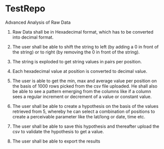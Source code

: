 # TestRepo

Advanced Analysis of Raw Data

1. Raw Data shall be in Hexadecimal format, which has to be converted into decimal format.

2. The user shall be able to shift the string to left (by adding a 0 in front of the string) or to right (by removing the 0 in front of the string).

3. The string is exploded to get string values in pairs per position.

4. Each hexadecimal value at position is converted to decimal value.

5. The user is able to get the min, max and average value per position on the basis of 1000 rows picked from the csv file uploaded. He shall also be able to see a pattern emerging from the columns like if a column sees a regular increment or decrement of a value or constant value.

6. The user shall be able to create a hypothesis on the basis of the values retrieved from 5, whereby he can select a combination of positions to create a perceivable parameter like the lat/long or date, time etc.

7. The user shall be able to save this hypothesis and thereafter upload the csv to validate the hypothesis to get a value.

8. The user shall be able to export the results
